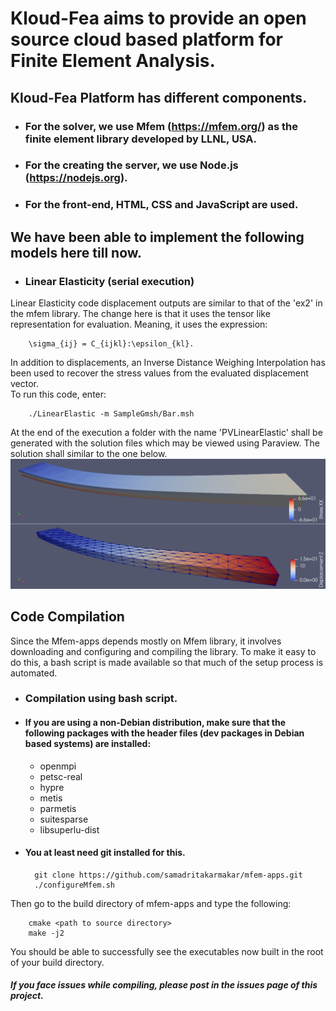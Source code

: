 # Kloud-Fea aims to provide an open source cloud based platform for Finite Element Analysis.
## Kloud-Fea Platform has different components.
* ### For the solver, we use Mfem (https://mfem.org/) as the finite element library developed by LLNL, USA.
* ### For the creating the server, we use Node.js (https://nodejs.org).
* ### For the front-end, HTML, CSS and JavaScript are used.

  

## We have been able to implement the following models here till now.  
* ### Linear Elasticity (serial execution)
Linear Elasticity code displacement outputs are similar to that of the 'ex2' in the mfem library. The change here is that it uses the tensor like representation for evaluation. Meaning, it uses the expression:  

        \sigma_{ij} = C_{ijkl}:\epsilon_{kl}.  
        
In addition to displacements, an Inverse Distance Weighing Interpolation has been used to recover the stress values from the evaluated displacement vector.  
To run this code, enter:  

        ./LinearElastic -m SampleGmsh/Bar.msh

At the end of the execution a folder with the name 'PVLinearElastic' shall be generated with the solution files which may be viewed using Paraview. The solution shall similar to the one below.  
![Picture of results of Linear Elastic app](pics/LinearElasticity/LinearElasticity.png)

## Code Compilation
Since the Mfem-apps depends mostly on Mfem library, it involves downloading and configuring and compiling the library. To make it easy to do this, a bash script is made available so that much of the setup process is automated.  

* ### Compilation using bash script.  
* #### If you are using a non-Debian distribution, make sure that the following packages with the header files (dev packages in Debian based systems) are installed:  
    *  openmpi  
    *  petsc-real  
    *  hypre  
    *  metis  
    *  parmetis  
    *  suitesparse  
    *  libsuperlu-dist  
* #### You at least need git installed for this.  

        git clone https://github.com/samadritakarmakar/mfem-apps.git
        ./configureMfem.sh
Then go to the build directory of mfem-apps and type the following:  

        cmake <path to source directory>
        make -j2

You should be able to successfully see the executables now built in the root of your build directory.  
##### If you face issues while compiling, please post in the issues page of this project.  
